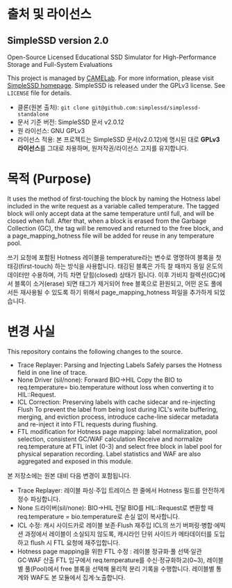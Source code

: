 # 출처 및 라이선스
## SimpleSSD version 2.0
Open-Source Licensed Educational SSD Simulator for High-Performance Storage and Full-System Evaluations

This project is managed by [CAMELab](http://camelab.org).
For more information, please visit [SimpleSSD homepage](http://simplessd.org).
SimpleSSD is released under the GPLv3 license. See `LICENSE` file for details.

- 클론(원본 출처): `git clone git@github.com:simplessd/simplessd-standalone`
- 문서 기준 버전: SimpleSSD 문서 v2.0.12
- 원 라이선스: GNU GPLv3
- 라이선스 적용: 본 프로젝트는 SimpleSSD 문서(v2.0.12)에 명시된 대로 **GPLv3 라이선스**를 그대로 차용하며, 원저작권/라이선스 고지를 유지합니다.

# 목적 (Purpose)
It uses the method of first-touching the block by naming the Hotness label included in the write request as a variable called temperature. The tagged block will only accept data at the same temperature until full, and will be closed when full. After that, when a block is erased from the Garbage Collection (GC), the tag will be removed and returned to the free block, and a page_mapping_hotness file will be added for reuse in any temperature pool.

쓰기 요청에 포함된 Hotness 레이블을 temperature라는 변수로 명명하여 블록을 첫 태깅(first-touch) 하는 방식을 사용합니다. 태깅된 블록은 가득 찰 때까지 동일 온도의 데이터만 수용하며, 가득 차면 닫힘(closed) 상태가 됩니다. 이후 가비지 컬렉션(GC)에서 블록이 소거(erase) 되면 태그가 제거되어 free 블록으로 환원되고, 어떤 온도 풀에서든 재사용될 수 있도록 하기 위해서 page_mapping_hotness 파일을 추가하게 되었습니다.

# 변경 사실
This repository contains the following changes to the source.
- Trace Replayer: Parsing and Injecting Labels
Safely parses the Hotness field in one line of trace.
- None Driver (sil/none): Forward BIO→HIL
Copy the BIO to req.temperature= bio.temperature without loss when converting it to HIL::Request.
- ICL Correction: Preserving labels with cache sidecar and re-injecting Flush
To prevent the label from being lost during ICL's write buffering, merging, and eviction process, introduce cache-line sidecar metadata and re-inject it into FTL requests during flushing.
- FTL modification for Hotness page mapping: label normalization, pool selection, consistent GC/WAF calculation
Receive and normalize req.temperature at FTL inlet (0-3) and select free block in label pool for physical separation recording. Label statistics and WAF are also aggregated and exposed in this module.

본 저장소에는 원본 대비 다음 변경이 포함됩니다.
- Trace Replayer: 레이블 파싱·주입
트레이스 한 줄에서 Hotness 필드를 안전하게 정수 파싱합니다.
- None 드라이버(sil/none): BIO→HIL 전달
BIO를 HIL::Request로 변환할 때 req.temperature = bio.temperature로 손실 없이 복사합니다.
- ICL 수정: 캐시 사이드카로 레이블 보존·Flush 재주입
ICL의 쓰기 버퍼링·병합·에빅션 과정에서 레이블이 소실되지 않도록, 캐시라인 단위 사이드카 메타데이터를 도입하고 flush 시 FTL 요청에 재주입합니다.
- Hotness page mapping을 위한 FTL 수정 : 레이블 정규화·풀 선택·일관 GC·WAF 산출
FTL 입구에서 req.temperature를 수신·정규화하고(0~3), 레이블별 풀(Pool)에서 free 블록을 선택해 물리적 분리 기록을 수행합니다. 레이블별 통계와 WAF도 본 모듈에서 집계·노출합니다.
